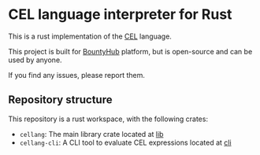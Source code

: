 # CEL language interpreter for Rust

This is a rust implementation of the [CEL](https://cel.dev/) language.

This project is built for [BountyHub](https://bountyhub.org) platform, but is open-source and can be used by anyone.

If you find any issues, please report them.

## Repository structure

This repository is a rust workspace, with the following crates:

- `cellang`: The main library crate located at [lib](./crates/lib)
- `cellang-cli`: A CLI tool to evaluate CEL expressions located at [cli](./crates/cli)
